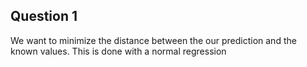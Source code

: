 ## Question 1
 We want to minimize the distance between the our prediction and the known values. This is done with a normal regression
